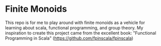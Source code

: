 # Finite Monoids

This repo is for me to play around with finite monoids as a vehicle for learning about scala, functional programming, and group theory.
My inspiration to create this project came from the excellent book: "Functional Programming in Scala" (https://github.com/fpinscala/fpinscala)
